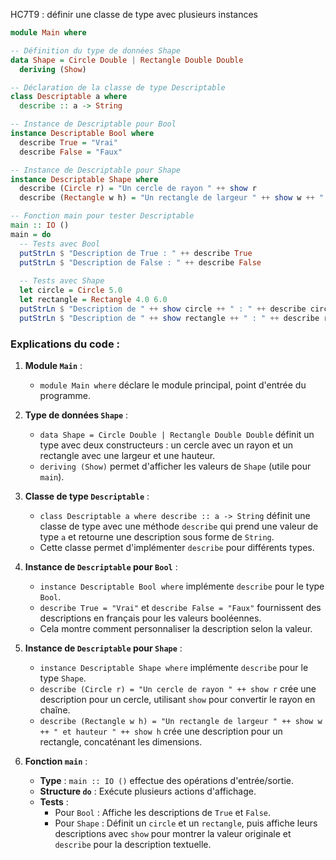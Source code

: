 HC7T9 : définir une classe de type avec plusieurs instances

```haskell
module Main where

-- Définition du type de données Shape
data Shape = Circle Double | Rectangle Double Double
  deriving (Show)

-- Déclaration de la classe de type Descriptable
class Descriptable a where
  describe :: a -> String

-- Instance de Descriptable pour Bool
instance Descriptable Bool where
  describe True = "Vrai"
  describe False = "Faux"

-- Instance de Descriptable pour Shape
instance Descriptable Shape where
  describe (Circle r) = "Un cercle de rayon " ++ show r
  describe (Rectangle w h) = "Un rectangle de largeur " ++ show w ++ " et hauteur " ++ show h

-- Fonction main pour tester Descriptable
main :: IO ()
main = do
  -- Tests avec Bool
  putStrLn $ "Description de True : " ++ describe True
  putStrLn $ "Description de False : " ++ describe False
  
  -- Tests avec Shape
  let circle = Circle 5.0
  let rectangle = Rectangle 4.0 6.0
  putStrLn $ "Description de " ++ show circle ++ " : " ++ describe circle
  putStrLn $ "Description de " ++ show rectangle ++ " : " ++ describe rectangle
```

### Explications du code :

1. **Module `Main`** :
   - `module Main where` déclare le module principal, point d'entrée du programme.

2. **Type de données `Shape`** :
   - `data Shape = Circle Double | Rectangle Double Double` définit un type avec deux constructeurs : un cercle avec un rayon et un rectangle avec une largeur et une hauteur.
   - `deriving (Show)` permet d'afficher les valeurs de `Shape` (utile pour `main`).

3. **Classe de type `Descriptable`** :
   - `class Descriptable a where describe :: a -> String` définit une classe de type avec une méthode `describe` qui prend une valeur de type `a` et retourne une description sous forme de `String`.
   - Cette classe permet d'implémenter `describe` pour différents types.

4. **Instance de `Descriptable` pour `Bool`** :
   - `instance Descriptable Bool where` implémente `describe` pour le type `Bool`.
   - `describe True = "Vrai"` et `describe False = "Faux"` fournissent des descriptions en français pour les valeurs booléennes.
   - Cela montre comment personnaliser la description selon la valeur.

5. **Instance de `Descriptable` pour `Shape`** :
   - `instance Descriptable Shape where` implémente `describe` pour le type `Shape`.
   - `describe (Circle r) = "Un cercle de rayon " ++ show r` crée une description pour un cercle, utilisant `show` pour convertir le rayon en chaîne.
   - `describe (Rectangle w h) = "Un rectangle de largeur " ++ show w ++ " et hauteur " ++ show h` crée une description pour un rectangle, concaténant les dimensions.

6. **Fonction `main`** :
   - **Type** : `main :: IO ()` effectue des opérations d'entrée/sortie.
   - **Structure `do`** : Exécute plusieurs actions d'affichage.
   - **Tests** :
     - Pour `Bool` : Affiche les descriptions de `True` et `False`.
     - Pour `Shape` : Définit un `circle` et un `rectangle`, puis affiche leurs descriptions avec `show` pour montrer la valeur originale et `describe` pour la description textuelle.
